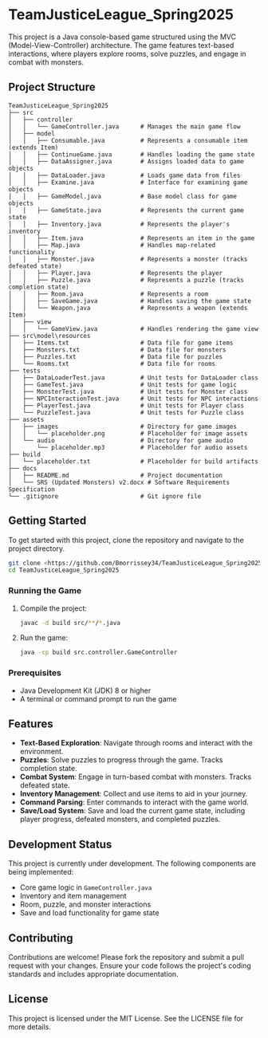 # TeamJusticeLeague_Spring2025

This project is a Java console-based game structured using the MVC (Model-View-Controller) architecture. The game features text-based interactions, where players explore rooms, solve puzzles, and engage in combat with monsters.

## Project Structure

```
TeamJusticeLeague_Spring2025
├── src
│   ├── controller
│   │   └── GameController.java      # Manages the main game flow
│   ├── model
│   │   ├── Consumable.java          # Represents a consumable item (extends Item)
│   │   ├── ContinueGame.java        # Handles loading the game state
│   │   ├── DataAssigner.java        # Assigns loaded data to game objects
│   │   ├── DataLoader.java          # Loads game data from files
│   │   ├── Examine.java             # Interface for examining game objects
│   │   ├── GameModel.java           # Base model class for game objects
│   │   ├── GameState.java           # Represents the current game state
│   │   ├── Inventory.java           # Represents the player's inventory
│   │   ├── Item.java                # Represents an item in the game
│   │   ├── Map.java                 # Handles map-related functionality
│   │   ├── Monster.java             # Represents a monster (tracks defeated state)
│   │   ├── Player.java              # Represents the player
│   │   ├── Puzzle.java              # Represents a puzzle (tracks completion state)
│   │   ├── Room.java                # Represents a room
│   │   ├── SaveGame.java            # Handles saving the game state
│   │   └── Weapon.java              # Represents a weapon (extends Item)
│   ├── view
│   │   └── GameView.java            # Handles rendering the game view
├── src\model\resources
│   ├── Items.txt                    # Data file for game items
│   ├── Monsters.txt                 # Data file for monsters
│   ├── Puzzles.txt                  # Data file for puzzles
│   └── Rooms.txt                    # Data file for rooms
├── tests
│   ├── DataLoaderTest.java          # Unit tests for DataLoader class
│   ├── GameTest.java                # Unit tests for game logic
│   ├── MonsterTest.java             # Unit tests for Monster class
│   ├── NPCInteractionTest.java      # Unit tests for NPC interactions
│   ├── PlayerTest.java              # Unit tests for Player class
│   └── PuzzleTest.java              # Unit tests for Puzzle class
├── assets
│   ├── images                       # Directory for game images
│   │   └── placeholder.png          # Placeholder for image assets
│   └── audio                        # Directory for game audio
│       └── placeholder.mp3          # Placeholder for audio assets
├── build
│   └── placeholder.txt              # Placeholder for build artifacts
├── docs
│   ├── README.md                    # Project documentation
│   └── SRS (Updated Monsters) v2.docx # Software Requirements Specification
└── .gitignore                       # Git ignore file
```

## Getting Started

To get started with this project, clone the repository and navigate to the project directory.

```bash
git clone <https://github.com/Bmorrissey34/TeamJusticeLeague_Spring2025> 
cd TeamJusticeLeague_Spring2025
```

### Running the Game

1. Compile the project:
   ```bash
   javac -d build src/**/*.java
   ```

2. Run the game:
   ```bash
   java -cp build src.controller.GameController
   ```

### Prerequisites

- Java Development Kit (JDK) 8 or higher
- A terminal or command prompt to run the game

## Features

- **Text-Based Exploration**: Navigate through rooms and interact with the environment.
- **Puzzles**: Solve puzzles to progress through the game. Tracks completion state.
- **Combat System**: Engage in turn-based combat with monsters. Tracks defeated state.
- **Inventory Management**: Collect and use items to aid in your journey.
- **Command Parsing**: Enter commands to interact with the game world.
- **Save/Load System**: Save and load the current game state, including player progress, defeated monsters, and completed puzzles.

## Development Status

This project is currently under development. The following components are being implemented:
- Core game logic in `GameController.java`
- Inventory and item management
- Room, puzzle, and monster interactions
- Save and load functionality for game state

## Contributing

Contributions are welcome! Please fork the repository and submit a pull request with your changes. Ensure your code follows the project's coding standards and includes appropriate documentation.

## License

This project is licensed under the MIT License. See the LICENSE file for more details.
